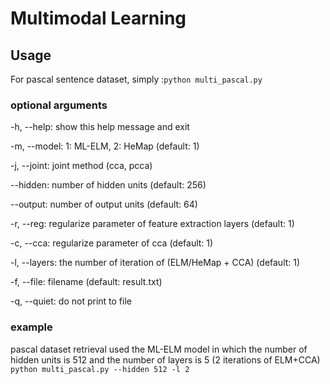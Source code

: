 # Multimodal Learning

## Usage
   For pascal sentence dataset, simply :`python multi_pascal.py`

### optional arguments
  -h, --help:       show this help message and exit
  
  -m, --model:      1: ML-ELM, 2: HeMap (default: 1)

  -j, --joint:      joint method (cca, pcca)
  
  --hidden:         number of hidden units (default: 256)
  
  --output:         number of output units (default: 64)
  
  -r, --reg:        regularize parameter of feature extraction layers (default: 1)
  
  -c, --cca:        regularize parameter of cca (default: 1)
  
  -l, --layers:     the number of iteration of (ELM/HeMap + CCA) (default: 1)
  
  -f, --file:       filename (default: result.txt)
  
  -q, --quiet:      do not print to file

### example
  pascal dataset retrieval used the ML-ELM model in which the number of hidden units is 512 and the number of layers is 5 (2 iterations of ELM+CCA)
  `python multi_pascal.py --hidden 512 -l 2`
